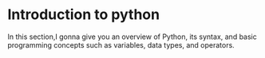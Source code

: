 # Introduction to python
In this section,I gonna give you an overview of Python, its syntax, and basic programming concepts such as variables, data types, and operators.

